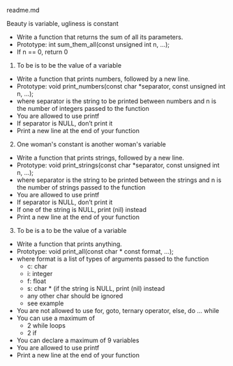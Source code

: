readme.md

Beauty is variable, ugliness is constant
* Write a function that returns the sum of all its parameters.
* Prototype: int sum_them_all(const unsigned int n, ...);
* If n == 0, return 0


1. To be is to be the value of a variable
* Write a function that prints numbers, followed by a new line.
* Prototype: void print_numbers(const char *separator, const unsigned int n, ...);
* where separator is the string to be printed between numbers and n is the number of integers passed to the function
* You are allowed to use printf
* If separator is NULL, don’t print it
* Print a new line at the end of your function


2. One woman's constant is another woman's variable
* Write a function that prints strings, followed by a new line.
* Prototype: void print_strings(const char *separator, const unsigned int n, ...);
* where separator is the string to be printed between the strings and n is the number of strings passed to the function
* You are allowed to use printf
* If separator is NULL, don’t print it
* If one of the string is NULL, print (nil) instead
* Print a new line at the end of your function


3. To be is a to be the value of a variable
* Write a function that prints anything.
* Prototype: void print_all(const char * const format, ...);
* where format is a list of types of arguments passed to the function
   * c: char
   * i: integer
   * f: float
   * s: char * (if the string is NULL, print (nil) instead
   * any other char should be ignored
   * see example
* You are not allowed to use for, goto, ternary operator, else, do ... while
* You can use a maximum of
   * 2 while loops
   * 2 if
* You can declare a maximum of 9 variables
* You are allowed to use printf
* Print a new line at the end of your function
